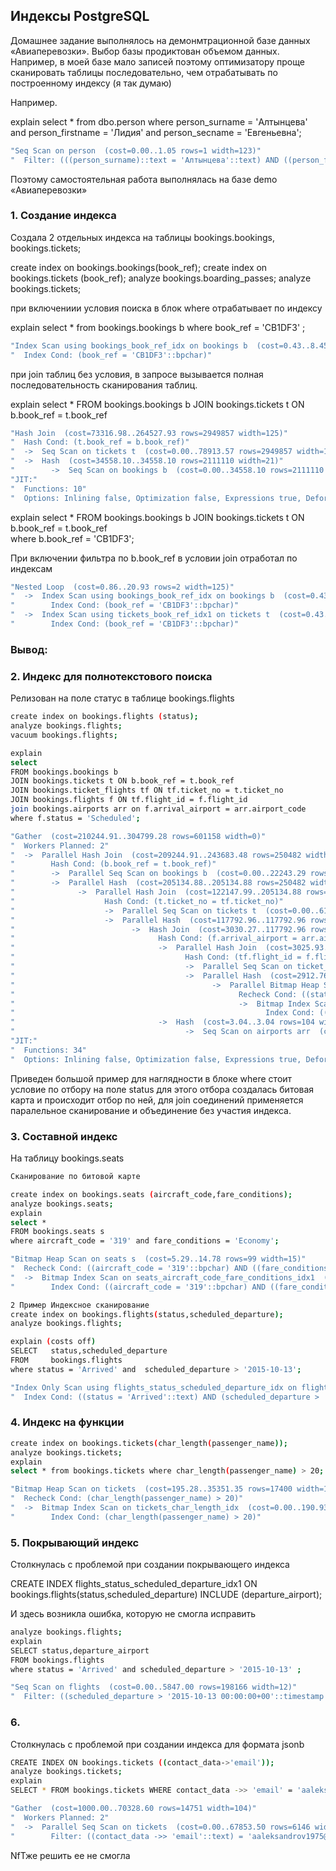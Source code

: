 ## Индексы PostgreSQL
Домашнее задание выполнялось на демонмтрационной базе данных «Авиаперевозки».
Выбор базы продиктован объемом данных.
Например, в моей базе мало записей поэтому оптимизатору проще сканировать таблицы последовательно, чем отрабатывать по построенному индексу (я так думаю)

Например.

explain 
select * from dbo.person
where person_surname = 'Алтынцева' 
and person_firstname = 'Лидия' 
and person_secname = 'Евгеньевна';

```sh
"Seq Scan on person  (cost=0.00..1.05 rows=1 width=123)"
"  Filter: (((person_surname)::text = 'Алтынцева'::text) AND ((person_firstname)::text = 'Лидия'::text) AND ((person_secname)::text = 'Евгеньевна'::text))"
```

Поэтому самостоятельная работа выполнялась на базе demo «Авиаперевозки»

### 1. Создание индекса

Создала 2 отдельных индекса на таблицы bookings.bookings, bookings.tickets;

create index on bookings.bookings(book_ref);
create index on bookings.tickets (book_ref);
analyze bookings.boarding_passes;
analyze bookings.tickets;


при включениии условия поиска в блок where отрабатывает по индексу 

explain
select * from bookings.bookings b where book_ref = 'CB1DF3' ;
```sh
"Index Scan using bookings_book_ref_idx on bookings b  (cost=0.43..8.45 rows=1 width=21)"
"  Index Cond: (book_ref = 'CB1DF3'::bpchar)"
```
при join таблиц без условия, в запросе вызывается полная последовательность сканирования таблиц.

explain
select *
FROM bookings.bookings b
JOIN bookings.tickets t ON b.book_ref = t.book_ref		

```sh
"Hash Join  (cost=73316.98..264527.93 rows=2949857 width=125)"
"  Hash Cond: (t.book_ref = b.book_ref)"
"  ->  Seq Scan on tickets t  (cost=0.00..78913.57 rows=2949857 width=104)"
"  ->  Hash  (cost=34558.10..34558.10 rows=2111110 width=21)"
"        ->  Seq Scan on bookings b  (cost=0.00..34558.10 rows=2111110 width=21)"
"JIT:"
"  Functions: 10"
"  Options: Inlining false, Optimization false, Expressions true, Deforming true"
```

explain
select *
FROM bookings.bookings b
JOIN bookings.tickets t ON b.book_ref = t.book_ref		
where b.book_ref = 'CB1DF3';

При включении фильтра по b.book_ref в условии join отработал по индексам 

```sh
"Nested Loop  (cost=0.86..20.93 rows=2 width=125)"
"  ->  Index Scan using bookings_book_ref_idx on bookings b  (cost=0.43..8.45 rows=1 width=21)"
"        Index Cond: (book_ref = 'CB1DF3'::bpchar)"
"  ->  Index Scan using tickets_book_ref_idx1 on tickets t  (cost=0.43..12.46 rows=2 width=104)"
"        Index Cond: (book_ref = 'CB1DF3'::bpchar)"
```
### Вывод: 

### 2. Индекс для полнотекстового поиска
Релизован на поле статус в таблице bookings.flights

```sh
create index on bookings.flights (status);
analyze bookings.flights;
vacuum bookings.flights;

explain
select 
FROM bookings.bookings b
JOIN bookings.tickets t ON b.book_ref = t.book_ref		
JOIN bookings.ticket_flights tf ON tf.ticket_no = t.ticket_no
JOIN bookings.flights f ON tf.flight_id = f.flight_id
join bookings.airports arr on f.arrival_airport = arr.airport_code
where f.status = 'Scheduled';

"Gather  (cost=210244.91..304799.28 rows=601158 width=0)"
"  Workers Planned: 2"
"  ->  Parallel Hash Join  (cost=209244.91..243683.48 rows=250482 width=0)"
"        Hash Cond: (b.book_ref = t.book_ref)"
"        ->  Parallel Seq Scan on bookings b  (cost=0.00..22243.29 rows=879629 width=7)"
"        ->  Parallel Hash  (cost=205134.88..205134.88 rows=250482 width=7)"
"              ->  Parallel Hash Join  (cost=122147.99..205134.88 rows=250482 width=7)"
"                    Hash Cond: (t.ticket_no = tf.ticket_no)"
"                    ->  Parallel Seq Scan on tickets t  (cost=0.00..61706.07 rows=1229107 width=21)"
"                    ->  Parallel Hash  (cost=117792.96..117792.96 rows=250482 width=14)"
"                          ->  Hash Join  (cost=3030.27..117792.96 rows=250482 width=14)"
"                                Hash Cond: (f.arrival_airport = arr.airport_code)"
"                                ->  Parallel Hash Join  (cost=3025.93..117104.32 rows=250482 width=18)"
"                                      Hash Cond: (tf.flight_id = f.flight_id)"
"                                      ->  Parallel Seq Scan on ticket_flights tf  (cost=0.00..104899.50 rows=3496650 width=18)"
"                                      ->  Parallel Hash  (cost=2912.76..2912.76 rows=9054 width=8)"
"                                            ->  Parallel Bitmap Heap Scan on flights f  (cost=175.58..2912.76 rows=9054 width=8)"
"                                                  Recheck Cond: ((status)::text = 'Scheduled'::text)"
"                                                  ->  Bitmap Index Scan on flights_status_idx1  (cost=0.00..171.73 rows=15392 width=0)"
"                                                        Index Cond: ((status)::text = 'Scheduled'::text)"
"                                ->  Hash  (cost=3.04..3.04 rows=104 width=4)"
"                                      ->  Seq Scan on airports arr  (cost=0.00..3.04 rows=104 width=4)"
"JIT:"
"  Functions: 34"
"  Options: Inlining false, Optimization false, Expressions true, Deforming true"
```

Приведен большой пример для наглядности в блоке where стоит условие по отбору на поле status для этого отбора создалась битовая карта и происходит отбор по ней, для join соединений применяется паралельное сканирование и объединение без участия индекса.

### 3. Составной индекс 
На таблицу bookings.seats

```sh
Сканирование по битовой карте

create index on bookings.seats (aircraft_code,fare_conditions);
analyze bookings.seats;
explain
select *
FROM bookings.seats s
where aircraft_code = '319' and fare_conditions = 'Economy';

"Bitmap Heap Scan on seats s  (cost=5.29..14.78 rows=99 width=15)"
"  Recheck Cond: ((aircraft_code = '319'::bpchar) AND ((fare_conditions)::text = 'Economy'::text))"
"  ->  Bitmap Index Scan on seats_aircraft_code_fare_conditions_idx1  (cost=0.00..5.27 rows=99 width=0)"
"        Index Cond: ((aircraft_code = '319'::bpchar) AND ((fare_conditions)::text = 'Economy'::text))"

2 Пример Индексное сканирование
create index on bookings.flights(status,scheduled_departure);
analyze bookings.flights;

explain (costs off)
SELECT   status,scheduled_departure
FROM     bookings.flights
where status = 'Arrived' and  scheduled_departure > '2015-10-13';

"Index Only Scan using flights_status_scheduled_departure_idx on flights"
"  Index Cond: ((status = 'Arrived'::text) AND (scheduled_departure > '2015-10-13 00:00:00+00'::timestamp with time zone))"
```

### 4. Индекс на функции

```sh
create index on bookings.tickets(char_length(passenger_name));
analyze bookings.tickets;
explain
select * from bookings.tickets where char_length(passenger_name) > 20;

"Bitmap Heap Scan on tickets  (cost=195.28..35351.35 rows=17400 width=104)"
"  Recheck Cond: (char_length(passenger_name) > 20)"
"  ->  Bitmap Index Scan on tickets_char_length_idx  (cost=0.00..190.93 rows=17400 width=0)"
"        Index Cond: (char_length(passenger_name) > 20)"
```
### 5. Покрывающий индекс
Столкнулась с проблемой при создании покрывающего индекса

CREATE INDEX flights_status_scheduled_departure_idx1 ON bookings.flights(status,scheduled_departure)
INCLUDE (departure_airport);

И здесь возникла ошибка, которую не смогла исправить 

```sh
analyze bookings.flights;
explain
SELECT status,departure_airport
FROM bookings.flights  
where status = 'Arrived' and scheduled_departure > '2015-10-13' ;

"Seq Scan on flights  (cost=0.00..5847.00 rows=198166 width=12)"
"  Filter: ((scheduled_departure > '2015-10-13 00:00:00+00'::timestamp with time zone) AND ((status)::text = 'Arrived'::text))"
```

### 6. 
Столкнулась с проблемой при создании индекса для формата jsonb
```sh
CREATE INDEX ON bookings.tickets ((contact_data->'email'));
analyze bookings.tickets;
explain
SELECT * FROM bookings.tickets WHERE contact_data ->> 'email' = 'aaleksandrov1975@postgrespro.ru';

"Gather  (cost=1000.00..70328.60 rows=14751 width=104)"
"  Workers Planned: 2"
"  ->  Parallel Seq Scan on tickets  (cost=0.00..67853.50 rows=6146 width=104)"
"        Filter: ((contact_data ->> 'email'::text) = 'aaleksandrov1975@postgrespro.ru'::text)"
```
NfТже решить ее не смогла